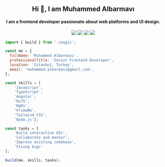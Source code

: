 <h2 align="center">Hi 👋, I am Muhammed Albarmavı</h2>
<h4 align="center">I am a frontend developer passionate about web platforms and UI design.</h4>

<p align="center"> 
<a   target="_blank" rel="noopener noreferrer" href="mailto:muhammed.albarmavi@gmail.com"><img src="https://img.shields.io/badge/Gmail-D14836?style=for-the-badge&logo=gmail&logoColor=white"/></a>
<a   target="_blank" rel="noopener noreferrer" href="https://www.linkedin.com/in/malbarmavi/"><img src="https://img.shields.io/badge/LinkedIn-0077B5?style=for-the-badge&logo=linkedin&logoColor=white"/></a>
<a href="https://stackoverflow.com/users/3980621/muhammed-albarmavi" target="_blank" rel="noopener noreferrer"><img src="https://img.shields.io/badge/-Stackoverflow-FE7A16?style=for-the-badge&logo=stack-overflow&logoColor=white"/></a>
<a href="https://malbarmavi.github.io/malbarmavi/" target="_blank" rel="noopener noreferrer"><img  src="https://img.shields.io/badge/malbarmavi-121013?style=for-the-badge&logo=github&logoColor=white"/></a>
</p>

```js
import { build } from './magic';

const me = {
  fullName: 'Muhammed Albarmavı',
  professionalTitle: 'Senior Frontend Developer',
  location: 'Istanbul, Turkey',
  email: 'muhammed.albarmavi@gmail.com',
};

const skills = [
    'JavaScript', 
    'TypeScript', 
    'Angular', 
    'RxJS',
    'NgRx', 
    'PrimeNG', 
    'Tailwind CSS', 
    'Node.js'];

const tasks = [
    'Build interactive UIs', 
    'Collaborate and mentor', 
    'Improve existing codebase',
    'Fixing bugs'
];

build(me, skills, tasks);
```

